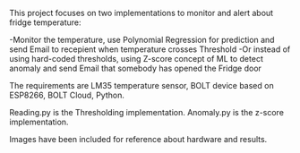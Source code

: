This project focuses on two implementations to monitor and alert about fridge temperature:

-Monitor the temperature, use Polynomial Regression for prediction and send Email to recepient when temperature crosses Threshold
-Or instead of using hard-coded thresholds, using Z-score concept of ML to detect anomaly and send Email that somebody has opened the Fridge door

The requirements are LM35 temperature sensor, BOLT device based on ESP8266, BOLT Cloud, Python.

Reading.py is the Thresholding implementation. Anomaly.py is the z-score implementation.

Images have been included for reference about hardware and results.